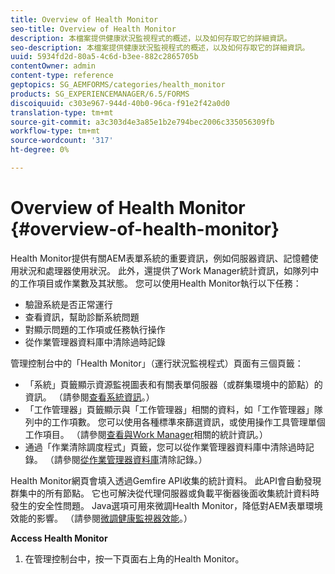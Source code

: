 ```yaml
---
title: Overview of Health Monitor
seo-title: Overview of Health Monitor
description: 本檔案提供健康狀況監視程式的概述，以及如何存取它的詳細資訊。
seo-description: 本檔案提供健康狀況監視程式的概述，以及如何存取它的詳細資訊。
uuid: 5934fd2d-80a5-4c6d-b3ee-882c2865705b
contentOwner: admin
content-type: reference
geptopics: SG_AEMFORMS/categories/health_monitor
products: SG_EXPERIENCEMANAGER/6.5/FORMS
discoiquuid: c303e967-944d-40b0-96ca-f91e2f42a0d0
translation-type: tm+mt
source-git-commit: a3c303d4e3a85e1b2e794bec2006c335056309fb
workflow-type: tm+mt
source-wordcount: '317'
ht-degree: 0%

---
```



# Overview of Health Monitor {#overview-of-health-monitor}

Health Monitor提供有關AEM表單系統的重要資訊，例如伺服器資訊、記憶體使用狀況和處理器使用狀況。 此外，還提供了Work Manager統計資訊，如隊列中的工作項目或作業數及其狀態。 您可以使用Health Monitor執行以下任務：

* 驗證系統是否正常運行
* 查看資訊，幫助診斷系統問題
* 對顯示問題的工作項或任務執行操作
* 從作業管理器資料庫中清除過時記錄

管理控制台中的「Health Monitor」（運行狀況監視程式）頁面有三個頁籤：

* 「系統」頁籤顯示資源監視圖表和有關表單伺服器（或群集環境中的節點）的資訊。 （請參閱[查看系統資訊](/help/forms/using/admin-help/view-system-information.md#view-system-information)。）
* 「工作管理器」頁籤顯示與「工作管理器」相關的資料，如「工作管理器」隊列中的工作項數。 您可以使用各種標準來篩選資訊，或使用操作工具管理單個工作項目。 （請參閱[查看與Work Manager](/help/forms/using/admin-help/view-statistics-related-manager.md#view-statistics-related-to-work-manager)相關的統計資訊。）
* 通過「作業清除調度程式」頁籤，您可以從作業管理器資料庫中清除過時記錄。 （請參閱[從作業管理器資料庫](/help/forms/using/admin-help/purge-records-job-manager-database.md#purge-records-from-the-job-manager-database)清除記錄。）

Health Monitor網頁會填入透過Gemfire API收集的統計資料。 此API會自動發現群集中的所有節點。 它也可解決從代理伺服器或負載平衡器後面收集統計資料時發生的安全性問題。 Java選項可用來微調Health Monitor，降低對AEM表單環境效能的影響。 （請參閱[微調健康監視器效能](/help/forms/using/admin-help/fine-tuning-health-monitor-performance.md#fine-tuning-health-monitor-performance)。）

**Access Health Monitor**

1. 在管理控制台中，按一下頁面右上角的Health Monitor。

